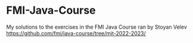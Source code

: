 # FMI-Java-Course
My solutions to the exercises in the FMI Java Course ran by Stoyan Velev
https://github.com/fmi/java-course/tree/mjt-2022-2023/
